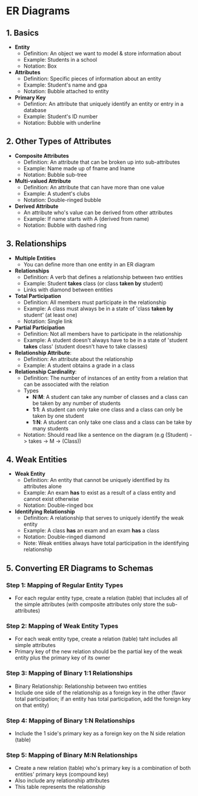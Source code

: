 # ER Diagrams

## 1. Basics

- **Entity**
  - Definition: An object we want to model & store information about
  - Example: Students in a school
  - Notation: Box
- **Attributes**
  - Definition: Specific pieces of information about an entity
  - Example: Student's name and gpa
  - Notation: Bubble attached to entity
- **Primary Key**
  - Defintion: An attribute that uniquely identify an entity or entry in a database
  - Example: Student's ID number
  - Notation: Bubble with underline

## 2. Other Types of Attributes

- **Composite Attributes**
  - Definition: An attribute that can be broken up into sub-attributes
  - Example: Name made up of fname and lname
  - Notation: Bubble sub-tree
- **Multi-valued Attribute**
  - Definition: An attribute that can have more than one value
  - Example: A student's clubs
  - Notation: Double-ringed bubble
- **Derived Attribute**
  - An attribute who's value can be derived from other attributes
  - Example: If name starts with A (derived from name)
  - Notation: Bubble with dashed ring

## 3. Relationships

- **Multiple Entities**
  - You can define more than one entity in an ER diagram
- **Relationships**
  - Definition: A verb that defines a relationship between two entities
  - Example: Student **takes** class (or class **taken by** student)
  - Links with diamond between entities
- **Total Participation**
  - Definition: All members must participate in the relationship
  - Example: A class must always be in a state of 'class **taken by** student' (at least one)
  - Notation: Single link
- **Partial Participation**
  - Definition: Not all members have to participate in the relationship
  - Example: A student doesn't always have to be in a state of 'student **takes** class' (student doesn't have to take classes)
- **Relationship Attribute**:
  - Definition: An attribute about the relationship
  - Example: A student obtains a grade in a class
- **Relationship Cardinality**:
  - Definition: The number of instances of an entity from a relation that can be associated with the relation
  - Types
    - **N:M**: A student can take any number of classes and a class can be taken by any number of students
    - **1:1**: A student can only take one class and a class can only be taken by one student
    - **1:N**: A student can only take one class and a class can be take by many students
  - Notation: Should read like a sentence on the diagram (e.g (Student) -> takes -> M -> (Class))

## 4. Weak Entities

- **Weak Entity**
  - Definition: An entity that cannot be uniquely identified by its attributes alone
  - Example: An exam **has** to exist as a result of a class entity and cannot exist otherwise
  - Notation: Double-ringed box
- **Identifying Relationship**
  - Definition: A relationship that serves to uniquely identify the weak entity
  - Example: A class **has** an exam and an exam **has** a class
  - Notation: Double-ringed diamond
  - Note: Weak entities always have total participation in the identifying relationship

## 5. Converting ER Diagrams to Schemas

### Step 1: Mapping of Regular Entity Types

- For each regular entity type, create a relation (table) that includes all of the simple attributes (with composite attributes only store the sub-attributes)

### Step 2: Mapping of Weak Entity Types

- For each weak entity type, create a relation (table) taht includes all simple attributes
- Primary key of the new relation should be the partial key of the weak entity plus the primary key of its owner

### Step 3: Mapping of Binary 1:1 Relationships

- Binary Relationship: Relationship between two entities
- Include one side of the relationship as a foreign key in the other (favor total participation; if an entity has total participation, add the foreign key on that entity)

### Step 4: Mapping of Binary 1:N Relationships

- Include the 1 side's primary key as a foreign key on the N side relation (table)

### Step 5: Mapping of Binary M:N Relationships

- Create a new relation (table) who's primary key is a combination of both entities' primary keys (compound key)
- Also include any relationship attributes
- This table represents the relationship
